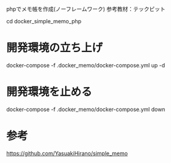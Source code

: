 phpでメモ帳を作成(ノーフレームワーク)
参考教材：テックピット

cd docker_simple_memo_php

# 開発環境の立ち上げ
docker-compose -f .docker_memo/docker-compose.yml up -d

# 開発環境を止める
docker-compose -f .docker_memo/docker-compose.yml down


# 参考
https://github.com/YasuakiHirano/simple_memo
